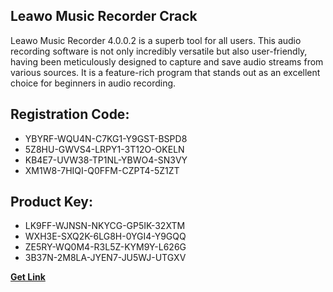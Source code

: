 ## Leawo Music Recorder Crack

Leawo Music Recorder 4.0.0.2 is a superb tool for all users. This audio recording software is not only incredibly versatile but also user-friendly, having been meticulously designed to capture and save audio streams from various sources. It is a feature-rich program that stands out as an excellent choice for beginners in audio recording.

## Registration Code:

- YBYRF-WQU4N-C7KG1-Y9GST-BSPD8
- 5Z8HU-GWVS4-LRPY1-3T12O-OKELN
- KB4E7-UVW38-TP1NL-YBWO4-SN3VY
- XM1W8-7HIQI-Q0FFM-CZPT4-5Z1ZT

##  Product Key:

- LK9FF-WJNSN-NKYCG-GP5IK-32XTM
- WXH3E-SXQ2K-6LG8H-0YGI4-Y9GQQ
- ZE5RY-WQ0M4-R3L5Z-KYM9Y-L626G
- 3B37N-2M8LA-JYEN7-JU5WJ-UTGXV

[**Get Link**](https://drive.usercontent.google.com/download?id=1fyUFg-gEdg78VdkZFoXrccUkMmYjlQKV)


 


 


 


 


 


 


 


 


 


 


 


 


 


 


 


 


 


 


 


 


 


 


 


 


 


 


 


 


 


 


 


 


 


 


 


 


 


 


 


 


 


 


 


 


 


 


 


 


 


 
